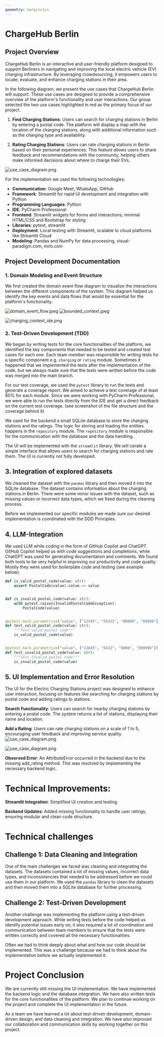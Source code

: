```yaml
---
geometry: margin=1in
---
```


# ChargeHub Berlin

## Project Overview

ChargeHub Berlin is an interactive and user-friendly platform designed to support Berliners in navigating and improving the local electric vehicle (EV) charging infrastructure. By leveraging crowdsourcing, it empowers users to locate, evaluate, and enhance charging stations in their area.

In the following diagram, we present the use cases that ChargeHub Berlin will support. These use cases are designed to provide a comprehensive overview of the platform's functionality and user interactions. Our group selected the two use cases highlighted in red as the primary focus of our project.

1. **Find Charging Stations**: Users can search for charging stations in Berlin by entering a postal code. The platform will display a map with the location of the charging stations, along with additional information such as the charging type and availability.
   
3. **Rating Charging Stations**: Users can rate charging stations in Berlin based on their personal experiences. This feature allows users to share feedback and recommendations with the community, helping others make informed decisions about where to charge their EVs.

![use_case_diagram.png](img/use_case_diagram.png)

For the implementation we used the following technologies:

- **Communication**: Google Meet, WhatsApp, GitHub
- **Framework**: Streamlit for rapid UI development and integration with Python
- **Programming Languages**: Python
- **IDE**: PyCharm Professional
- **Frontend**: Streamlit widgets for forms and interactions; minimal HTML/CSS and Bootstrap for styling
- **Libraries**: pytest, streamlit
- **Deployment**: Local testing with Streamlit, scalable to cloud platforms like Streamlit Cloud
- **Modeling**: Pandas and NumPy for data processing, visual-paradigm.com, miro.com

## Project Development Documentation

### 1. Domain Modeling and Event Structure

We first created the domain event flow diagram to visualize the interactions between the different components of the system. This diagram helped us identify the key events and data flows that would be essential for the platform's functionality.

![domain_event_flow.jpeg](img/domain_event_flow.jpeg)
![bounded_context.jpeg](img/bounded_context.jpeg)

![charging_context_ide.png](img/charging_context_ide.png)

### 2. Test-Driven Development (TDD)


We began by writing tests for the core functionalities of the platform, we identified the key components that needed to be tested and created test cases for each one. Each team member was responsible for writing tests for a specific component e.g. `charging` or `rating` module. Sometimes it happened that we implemented the tests after the implementation of the code, but we always made sure that the tests were written before the code was merged into the main branch.

For our test coverage, we used the `pytest` library to run the tests and generate a coverage report. We aimed to achieve a test coverage of at least 80% for each module. Since we were working with PyCharm Professional, we were able to run the tests directly from the IDE and get a direct feedback on the current test coverage. (see screenshot of the file structure and the coverage behind it)

We used for the backend a small SQLite database to store the charging stations and the ratings. The logic for storing and loading the entities happens in the `repository` module. The `repository` module is responsible for the communication with the database and the data handling.

The UI will be implemented with the `streamlit` library. We will cerate a simple interface that allows users to search for charging stations and rate them. The UI is currently not fully developed.

## 3. Integration of explored datasets

We cleaned the dataset with the `pandas` library and then moved it into the SQLite database. The dataset contains information about the charging stations in Berlin. There were some minor issues with the dataset, such as missing values or incorrect data types, which we fixed during the cleaning process.

Before we implemented our specific modules we made sure our desired implementation is coordinated with the DDD Principles.

## 4. LLM-Integration

We used LLM while coding in the form of GitHub Copilot and ChatGPT. GitHub Copilot helped us with code suggestions and completions, while ChatGPT was used for generating documentation and comments. We found both tools to be very helpful in improving our productivity and code quality. Mostly they were used for boilerplate code and testing (see example below).

```python
def is_valid_postal_code(value: str):
    assert PostalCode(value).value == value


def is_invalid_postal_code(value: str):
    with pytest.raises(InvalidPostalCodeException):
        PostalCode(value)


@pytest.mark.parametrize("value", ["12345", "54321", "00000", "99999"])
def test_valid_postal_code(value: str):
    """Test valid postal code"""
    is_valid_postal_code(value)


@pytest.mark.parametrize("value", ["12A45", "5432", "0000", "999999"])
def test_invalid_postal_code(value: str):
    """Test invalid postal code"""
    is_invalid_postal_code(value)
```
## 5. UI Implementation and Error Resolution

The UI for the Electric Charging Stations project was designed to enhance user interaction, focusing on features like searching for charging stations by postal code and adding ratings to stations.

**Search Functionality**: Users can search for nearby charging stations by entering a postal code. The system returns a list of stations, displaying their name and location.

**Add a Rating**: Users can rate charging stations on a scale of 1 to 5, encouraging user feedback and improving service quality.
![use_case_diagram.png](img/1.jpeg)

![use_case_diagram.png](img/2.jpeg)

**Observed Error**: An AttributeError occurred in the backend due to the missing add_rating method. This was resolved by implementing the necessary backend logic.

# Technical Improvements:
**Streamlit Integration**: Simplified UI creation and testing.

**Backend Updates**: Added missing functionality to handle user ratings, ensuring modular and clean code structure.

    
# Technical challenges

## Challenge 1: Data Cleaning and Integration

One of the main challenges we faced was cleaning and integrating the datasets. The datasets contained a lot of missing values, incorrect data types, and inconsistencies that needed to be addressed before we could use them in our platform. We used the `pandas` library to clean the datasets and then moved them into a SQLite database for further processing.

## Challenge 2: Test-Driven Development

Another challenge was implementing the platform using a test-driven development approach. While writing tests before the code helped us identify potential issues early on, it also required a lot of coordination and communication between team members to ensure that the tests were written correctly and covered all the necessary functionalities. 

Often we had to think deeply about what and how our code should be implemented. This was a challenge because we had to think about the implementation before we actually implemented it.

# Project Conclusion

We are currently still missing the UI implementation. We have implemented the backend logic and the database integration. We have also written tests for the core functionalities of the platform. We plan to continue working on the project and complete the UI implementation in the future.

As a team we have learned a lot about test-driven development, domain-driven design, and data cleaning and integration. We have also improved our collaboration and communication skills by working together on this project.

